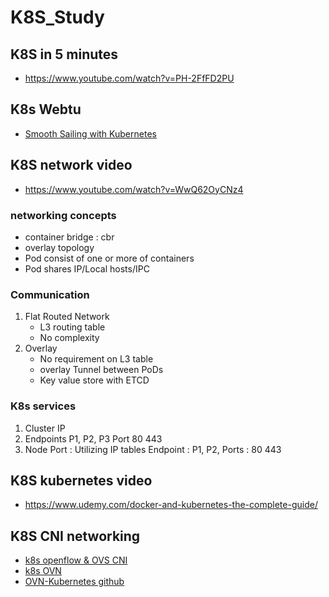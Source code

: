 # K8S_Study

## K8S in 5 minutes
  - https://www.youtube.com/watch?v=PH-2FfFD2PU

## K8s Webtu
  - [Smooth Sailing with Kubernetes](https://cloud.google.com/kubernetes-engine/kubernetes-comic/?hl=ko)
## K8S network video 
  - https://www.youtube.com/watch?v=WwQ62OyCNz4

### networking concepts
  - container bridge : cbr
  - overlay topology
  - Pod consist of one or more of containers
  - Pod shares IP/Local hosts/IPC
### Communication 
  1) Flat Routed Network
     - L3 routing table 
     - No complexity
  2) Overlay 
     - No requirement on L3 table
     - overlay Tunnel between PoDs
     - Key value store with ETCD

### K8s services
  1) Cluster IP
  2) Endpoints
    P1, P2, P3
    Port 80 443
  3) Node Port : Utilizing IP tables
     Endpoint : P1, P2, Ports : 80 443

## K8S kubernetes video
  - https://www.udemy.com/docker-and-kubernetes-the-complete-guide/

## K8S CNI networking
 - [k8s openflow & OVS CNI](https://events.linuxfoundation.org/wp-content/uploads/2017/12/Kubernetes-Networking-Made-Easy-with-Open-vSwitch-and-OpenFlow-Péter-Megyesi-LeanNet-ltd..pdf)
 - [k8s OVN ](http://www.openvswitch.org//support/slides/OVN_LinuxCon_Toronto.pdf)
 - [OVN-Kubernetes github](https://github.com/openvswitch/ovn-kubernetes)
